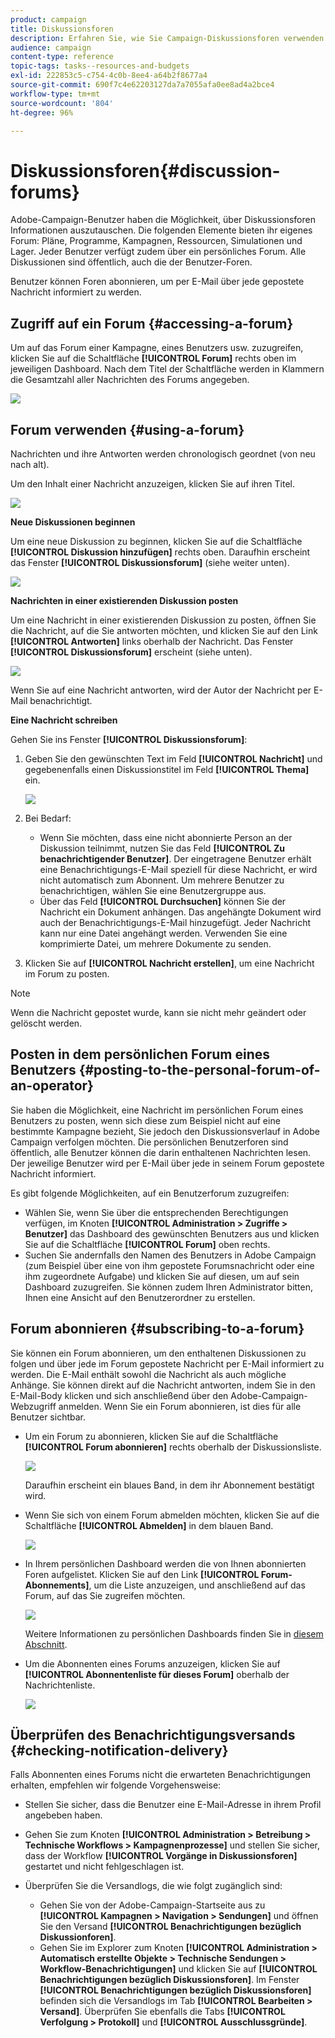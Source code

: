 ```yaml
---
product: campaign
title: Diskussionsforen
description: Erfahren Sie, wie Sie Campaign-Diskussionsforen verwenden.
audience: campaign
content-type: reference
topic-tags: tasks--resources-and-budgets
exl-id: 222853c5-c754-4c0b-8ee4-a64b2f8677a4
source-git-commit: 690f7c4e62203127da7a7055afa0ee8ad4a2bce4
workflow-type: tm+mt
source-wordcount: '804'
ht-degree: 96%

---
```


# Diskussionsforen{#discussion-forums}

Adobe-Campaign-Benutzer haben die Möglichkeit, über Diskussionsforen Informationen auszutauschen. Die folgenden Elemente bieten ihr eigenes Forum: Pläne, Programme, Kampagnen, Ressourcen, Simulationen und Lager. Jeder Benutzer verfügt zudem über ein persönliches Forum. Alle Diskussionen sind öffentlich, auch die der Benutzer-Foren.

Benutzer können Foren abonnieren, um per E-Mail über jede gepostete Nachricht informiert zu werden.

## Zugriff auf ein Forum {#accessing-a-forum}

Um auf das Forum einer Kampagne, eines Benutzers usw. zuzugreifen, klicken Sie auf die Schaltfläche **[!UICONTROL Forum]** rechts oben im jeweiligen Dashboard. Nach dem Titel der Schaltfläche werden in Klammern die Gesamtzahl aller Nachrichten des Forums angegeben.

![](assets/mrm_forum_access_link.png)

## Forum verwenden {#using-a-forum}

Nachrichten und ihre Antworten werden chronologisch geordnet (von neu nach alt).

Um den Inhalt einer Nachricht anzuzeigen, klicken Sie auf ihren Titel.

![](assets/mrm_forum_expand_msg.png)

**Neue Diskussionen beginnen**

Um eine neue Diskussion zu beginnen, klicken Sie auf die Schaltfläche **[!UICONTROL Diskussion hinzufügen]** rechts oben. Daraufhin erscheint das Fenster **[!UICONTROL Diskussionsforum]** (siehe weiter unten).

![](assets/mrm_forum_new_thread.png)

**Nachrichten in einer existierenden Diskussion posten**

Um eine Nachricht in einer existierenden Diskussion zu posten, öffnen Sie die Nachricht, auf die Sie antworten möchten, und klicken Sie auf den Link **[!UICONTROL Antworten]** links oberhalb der Nachricht. Das Fenster **[!UICONTROL Diskussionsforum]** erscheint (siehe unten).

![](assets/mrm_forum_answer_msg.png)

Wenn Sie auf eine Nachricht antworten, wird der Autor der Nachricht per E-Mail benachrichtigt.

**Eine Nachricht schreiben**

Gehen Sie ins Fenster **[!UICONTROL Diskussionsforum]**:

1. Geben Sie den gewünschten Text im Feld **[!UICONTROL Nachricht]** und gegebenenfalls einen Diskussionstitel im Feld **[!UICONTROL Thema]** ein.

   ![](assets/mrm_forum_edit_msg.png)

1. Bei Bedarf:

   * Wenn Sie möchten, dass eine nicht abonnierte Person an der Diskussion teilnimmt, nutzen Sie das Feld **[!UICONTROL Zu benachrichtigender Benutzer]**. Der eingetragene Benutzer erhält eine Benachrichtigungs-E-Mail speziell für diese Nachricht, er wird nicht automatisch zum Abonnent. Um mehrere Benutzer zu benachrichtigen, wählen Sie eine Benutzergruppe aus.
   * Über das Feld **[!UICONTROL Durchsuchen]** können Sie der Nachricht ein Dokument anhängen. Das angehängte Dokument wird auch der Benachrichtigungs-E-Mail hinzugefügt. Jeder Nachricht kann nur eine Datei angehängt werden. Verwenden Sie eine komprimierte Datei, um mehrere Dokumente zu senden.

1. Klicken Sie auf **[!UICONTROL Nachricht erstellen]**, um eine Nachricht im Forum zu posten.

>[!NOTE]
>
>Wenn die Nachricht gepostet wurde, kann sie nicht mehr geändert oder gelöscht werden.

## Posten in dem persönlichen Forum eines Benutzers {#posting-to-the-personal-forum-of-an-operator}

Sie haben die Möglichkeit, eine Nachricht im persönlichen Forum eines Benutzers zu posten, wenn sich diese zum Beispiel nicht auf eine bestimmte Kampagne bezieht, Sie jedoch den Diskussionsverlauf in Adobe Campaign verfolgen möchten. Die persönlichen Benutzerforen sind öffentlich, alle Benutzer können die darin enthaltenen Nachrichten lesen. Der jeweilige Benutzer wird per E-Mail über jede in seinem Forum gepostete Nachricht informiert.

Es gibt folgende Möglichkeiten, auf ein Benutzerforum zuzugreifen:

* Wählen Sie, wenn Sie über die entsprechenden Berechtigungen verfügen, im Knoten **[!UICONTROL Administration > Zugriffe > Benutzer]** das Dashboard des gewünschten Benutzers aus und klicken Sie auf die Schaltfläche **[!UICONTROL Forum]** oben rechts.
* Suchen Sie andernfalls den Namen des Benutzers in Adobe Campaign (zum Beispiel über eine von ihm gepostete Forumsnachricht oder eine ihm zugeordnete Aufgabe) und klicken Sie auf diesen, um auf sein Dashboard zuzugreifen. Sie können zudem Ihren Administrator bitten, Ihnen eine Ansicht auf den Benutzerordner zu erstellen.

## Forum abonnieren {#subscribing-to-a-forum}

Sie können ein Forum abonnieren, um den enthaltenen Diskussionen zu folgen und über jede im Forum gepostete Nachricht per E-Mail informiert zu werden. Die E-Mail enthält sowohl die Nachricht als auch mögliche Anhänge. Sie können direkt auf die Nachricht antworten, indem Sie in den E-Mail-Body klicken und sich anschließend über den Adobe-Campaign-Webzugriff anmelden. Wenn Sie ein Forum abonnieren, ist dies für alle Benutzer sichtbar.

* Um ein Forum zu abonnieren, klicken Sie auf die Schaltfläche **[!UICONTROL Forum abonnieren]** rechts oberhalb der Diskussionsliste.

   ![](assets/mrm_forum_subscribe.png)

   Daraufhin erscheint ein blaues Band, in dem ihr Abonnement bestätigt wird.

* Wenn Sie sich von einem Forum abmelden möchten, klicken Sie auf die Schaltfläche **[!UICONTROL Abmelden]** in dem blauen Band.

   ![](assets/mrm_forum_unsubscribe.png)

* In Ihrem persönlichen Dashboard werden die von Ihnen abonnierten Foren aufgelistet. Klicken Sie auf den Link **[!UICONTROL Forum-Abonnements]**, um die Liste anzuzeigen, und anschließend auf das Forum, auf das Sie zugreifen möchten.

   ![](assets/platform_dashboard_operator_subscr_forums.png)

   Weitere Informationen zu persönlichen Dashboards finden Sie in [diesem Abschnitt](../../platform/using/access-management-operators.md).

* Um die Abonnenten eines Forums anzuzeigen, klicken Sie auf **[!UICONTROL Abonnentenliste für dieses Forum]** oberhalb der Nachrichtenliste.

   ![](assets/mrm_forum_subscribers.png)

## Überprüfen des Benachrichtigungsversands {#checking-notification-delivery}

Falls Abonnenten eines Forums nicht die erwarteten Benachrichtigungen erhalten, empfehlen wir folgende Vorgehensweise:

* Stellen Sie sicher, dass die Benutzer eine E-Mail-Adresse in ihrem Profil angebeben haben.
* Gehen Sie zum Knoten **[!UICONTROL Administration > Betreibung > Technische Workflows > Kampagnenprozesse]** und stellen Sie sicher, dass der Workflow **[!UICONTROL Vorgänge in Diskussionsforen]** gestartet und nicht fehlgeschlagen ist.
* Überprüfen Sie die Versandlogs, die wie folgt zugänglich sind:

   * Gehen Sie von der Adobe-Campaign-Startseite aus zu **[!UICONTROL Kampagnen > Navigation > Sendungen]** und öffnen Sie den Versand **[!UICONTROL Benachrichtigungen bezüglich Diskussionforen]**.
   * Gehen Sie im Explorer zum Knoten **[!UICONTROL Administration > Automatisch erstellte Objekte > Technische Sendungen > Workflow-Benachrichtigungen]** und klicken Sie auf **[!UICONTROL Benachrichtigungen bezüglich Diskussionsforen]**.
   Im Fenster **[!UICONTROL Benachrichtigungen bezüglich Diskussionsforen]** befinden sich die Versandlogs im Tab **[!UICONTROL Bearbeiten > Versand]**. Überprüfen Sie ebenfalls die Tabs **[!UICONTROL Verfolgung > Protokoll]** und **[!UICONTROL Ausschlussgründe]**.
